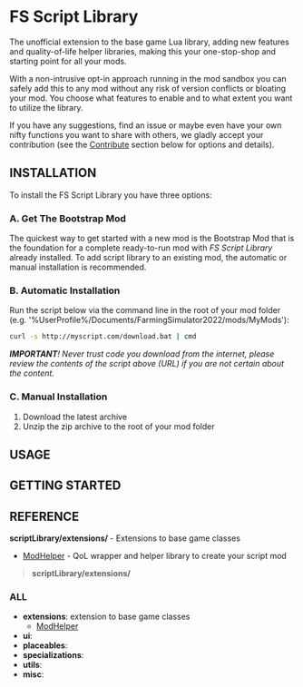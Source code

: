 # FS Script Library
The unofficial extension to the base game Lua library, adding new features and quality-of-life helper libraries, making this your one-stop-shop and starting point for all your mods. 

With a non-intrusive opt-in approach running in the mod sandbox you can safely add this to any mod without any risk of version conflicts or bloating your mod. You choose what features to enable and to what extent you want to utilize the library.

If you have any suggestions, find an issue or maybe even have your own nifty functions you want to share with others, we gladly accept your contribution (see the [Contribute](https://github.com/open-modding-alliance#-want-to-contribute) section below for options and details).

## INSTALLATION
To install the FS Script Library you have three options:

### A. Get The Bootstrap Mod
The quickest way to get started with a new mod is the Bootstrap Mod that is the foundation for a complete ready-to-run mod with _FS Script Library_ already installed. To add script library to an existing mod, the automatic or manual installation is recommended.



### B. Automatic Installation
Run the script below via the command line in the root of your mod folder (e.g. '%UserProfile%/Documents/FarmingSimulator2022/mods/MyMods'):
```bash
curl -s http://myscript.com/download.bat | cmd
```
_**IMPORTANT**! Never trust code you download from the internet, please review the contents of the script above (URL) if you are not certain about the content._


### C. Manual Installation

1. Download the latest archive
2. Unzip the zip archive to the root of your mod folder


## USAGE


## GETTING STARTED


## REFERENCE

**scriptLibrary/extensions/** - Extensions to base game classes 
* [ModHelper](https://link-url-here.org) - QoL wrapper and helper library to create your script mod


> **scriptLibrary/extensions/**



### ALL


* **extensions**: extension to base game classes
  * [ModHelper](https://link-url-here.org)
* **ui**: 
* **placeables**: 
* **specializations**: 
* **utils**: 
* **misc**: 
